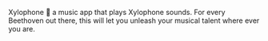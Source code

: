 Xylophone 🎹
a music app that plays Xylophone sounds. For every Beethoven out there, this will let you unleash your musical talent where ever you are. 
